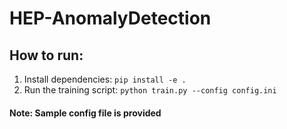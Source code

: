 # HEP-AnomalyDetection

## How to run:
1. Install dependencies: `pip install -e .`
2. Run the training script: `python train.py --config config.ini`


#### Note: Sample config file is provided